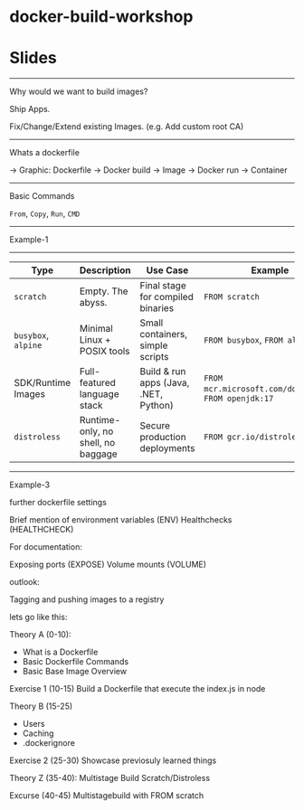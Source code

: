 # docker-build-workshop

# Slides

---
Why would we want to build images?

Ship Apps.

Fix/Change/Extend existing Images. (e.g. Add custom root CA)


---


Whats a dockerfile


-> Graphic:
Dockerfile -> Docker build -> Image -> Docker run -> Container

---

Basic Commands

`From`,  `Copy`, `Run`, `CMD`


---

Example-1

---

| Type                | Description                        | Use Case                              | Example                                                |
| ------------------- | ---------------------------------- | ------------------------------------- | ------------------------------------------------------ |
| `scratch`           | Empty. The abyss.                  | Final stage for compiled binaries     | `FROM scratch`                                         |
| `busybox`, `alpine` | Minimal Linux + POSIX tools        | Small containers, simple scripts      | `FROM busybox`, `FROM alpine`                          |
| SDK/Runtime Images  | Full-featured language stack       | Build & run apps (Java, .NET, Python) | `FROM mcr.microsoft.com/dotnet/sdk`, `FROM openjdk:17` |
| `distroless`        | Runtime-only, no shell, no baggage | Secure production deployments         | `FROM gcr.io/distroless/java`                          |



---

Example-3






further dockerfile settings

Brief mention of environment variables (ENV)
Healthchecks (HEALTHCHECK)


For documentation:

Exposing ports (EXPOSE)
Volume mounts (VOLUME)

outlook:

Tagging and pushing images to a registry



lets go like this:

Theory A (0-10):
- What is a Dockerfile
- Basic Dockerfile Commands
- Basic Base Image Overview

Exercise 1 (10-15)
Build a Dockerfile that execute the index.js in node

Theory B (15-25)
- Users
- Caching
- .dockerignore

Exercise 2 (25-30)
Showcase previosuly learned things


Theory Z (35-40):
Multistage Build
Scratch/Distroless

Excurse (40-45)
Multistagebuild with FROM scratch 